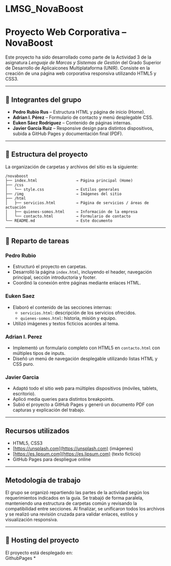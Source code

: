 # LMSG_NovaBoost

# Proyecto Web Corporativa – NovaBoost

Este proyecto ha sido desarrollado como parte de la Actividad 3 de la asignatura *Lenguaje de Marcas y Sistemas de Gestión* del Grado Superior de Desarrollo de Aplicaicones Multiplataforma (UNIR). Consiste en la creación de una página web corporativa responsiva utilizando HTML5 y CSS3.

---

## 👥 Integrantes del grupo

- **Pedro Rubio Rus** – Estructura HTML y página de inicio (Home).
- **Adrian I. Pérez** – Formulario de contacto y menú desplegable CSS.
- **Euken Sáez Rodríguez** – Contenido de páginas internas.
- **Javier García Ruiz** – Responsive design para distintos dispositivos, subida a GitHub Pages y documentación final (PDF).

---

## 📁 Estructura del proyecto

La organización de carpetas y archivos del sitio es la siguiente:

```text
/novaboost
├── index.html                 → Página principal (Home)
├── /css
│   └── style.css              → Estilos generales
├── /img                       → Imágenes del sitio
├── /html
│   ├── servicios.html         → Página de servicios / áreas de actuación
│   ├── quienes-somos.html     → Información de la empresa
│   └── contacto.html          → Formulario de contacto
└── README.md                  → Este documento
```


---

## 📌 Reparto de tareas

### Pedro Rubio

- Estructuró el proyecto en carpetas.
- Desarrolló la página `index.html`, incluyendo el header, navegación principal, sección introductoria y footer.
- Coordinó la conexión entre páginas mediante enlaces HTML.

### Euken Saez

- Elaboró el contenido de las secciones internas:
  - `servicios.html`: descripción de los servicios ofrecidos.
  - `quienes-somos.html`: historia, misión y equipo.
- Utilizó imágenes y textos ficticios acordes al tema.

### Adrian I. Perez

- Implementó un formulario completo con HTML5 en `contacto.html` con múltiples tipos de inputs.
- Diseñó un menú de navegación desplegable utilizando listas HTML y CSS puro.

### Javier Garcia

- Adaptó todo el sitio web para múltiples dispositivos (móviles, tablets, escritorio).
- Aplicó media queries para distintos breakpoints.
- Subió el proyecto a GitHub Pages y generó un documento PDF con capturas y explicación del trabajo.

---

##  Recursos utilizados

- HTML5, CSS3
- [https://unsplash.com](https://unsplash.com) (imágenes)
- [https://es.lipsum.com](https://es.lipsum.com) (texto ficticio)
- GitHub Pages para despliegue online

---

## Metodología de trabajo

El grupo se organizó repartiendo las partes de la actividad según los requerimientos indicados en la guía. Se trabajó de forma paralela, manteniendo una estructura de carpetas común y revisando la compatibilidad entre secciones. Al finalizar, se unificaron todos los archivos y se realizó una revisión cruzada para validar enlaces, estilos y visualización responsiva.

---

## 🔗 Hosting del proyecto

El proyecto está desplegado en:  
GithubPages *

